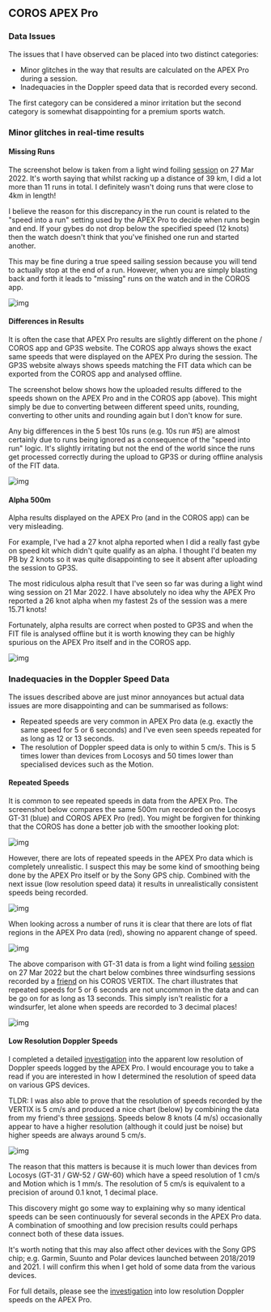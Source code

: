 ## COROS APEX Pro

### Data Issues

The issues that I have observed can be placed into two distinct categories:

- Minor glitches in the way that results are calculated on the APEX Pro during a session.
- Inadequacies in the Doppler speed data that is recorded every second.

The first category can be considered a minor irritation but the second category is somewhat disappointing for a premium sports watch.



### Minor glitches in real-time results

#### Missing Runs

The screenshot below is taken from a light wind foiling [session](../../../sessions/20220327/README.md) on 27 Mar 2022. It's worth saying that whilst racking up a distance of 39 km, I did a lot more than 11 runs in total. I definitely wasn't doing runs that were close to 4km in length!

I believe the reason for this discrepancy in the run count is related to the "speed into a run" setting used by the APEX Pro to decide when runs begin and end. If your gybes do not drop below the specified speed (12 knots) then the watch doesn't think that you've finished one run and started another.

This may be fine during a true speed sailing session because you will tend to actually stop at the end of a run. However, when you are simply blasting back and forth it leads to "missing" runs on the watch and in the COROS app.



![img](img/coros_app.png)



#### Differences in Results

It is often the case that APEX Pro results are slightly different on the phone / COROS app and GP3S website. The COROS app always shows the exact same speeds that were displayed on the APEX Pro during the session. The GP3S website always shows speeds matching the FIT data which can be exported from the COROS app and analysed offline.

The screenshot below shows how the uploaded results differed to the speeds shown on the APEX Pro and in the COROS app (above). This might simply be due to converting between different speed units, rounding, converting to other units and rounding again but I don't know for sure.

Any big differences in the 5 best 10s runs (e.g. 10s run #5) are almost certainly due to runs being ignored as a consequence of the "speed into run" logic. It's slightly irritating but not the end of the world since the runs get processed correctly during the upload to GP3S or during offline analysis of the FIT data.



![img](img/gpsss.png)



#### Alpha 500m

Alpha results displayed on the APEX Pro (and in the COROS app) can be very misleading.

For example, I've had a 27 knot alpha reported when I did a really fast gybe on speed kit which didn't quite qualify as an alpha. I thought I'd beaten my PB by 2 knots so it was quite disappointing to see it absent after uploading the session to GP3S.

The most ridiculous alpha result that I've seen so far was during a light wind wing session on 21 Mar 2022. I have absolutely no idea why the APEX Pro reported a 26 knot alpha when my fastest 2s of the session was a mere 15.71 knots!

Fortunately, alpha results are correct when posted to GP3S and when the FIT file is analysed offline but it is worth knowing they can be highly spurious on the APEX Pro itself and in the COROS app.

![img](img/alpha.jpg)





### Inadequacies in the Doppler Speed Data

The issues described above are just minor annoyances but actual data issues are more disappointing and can be summarised as follows:

- Repeated speeds are very common in APEX Pro data (e.g. exactly the same speed for 5 or 6 seconds) and I've even seen speeds repeated for as long as 12 or 13 seconds.
- The resolution of Doppler speed data is only to within 5 cm/s. This is 5 times lower than devices from Locosys and 50 times lower than specialised devices such as the Motion.



#### Repeated Speeds

It is common to see repeated speeds in data from the APEX Pro. The screenshot below compares the same 500m run recorded on the Locosys GT-31 (blue) and COROS APEX Pro (red). You might be forgiven for thinking that the COROS has done a better job with the smoother looking plot:

![img](img/500m_151342_2.png)



However, there are lots of repeated speeds in the APEX Pro data which is completely unrealistic. I suspect this may be some kind of smoothing being done by the APEX Pro itself or by the Sony GPS chip. Combined with the next issue (low resolution speed data) it results in unrealistically consistent speeds being recorded.

![img](img/500m_151342_3.png)



When looking across a number of runs it is clear that there are lots of flat regions in the APEX Pro data (red), showing no apparent change of speed.

![img](img/coros_vs_gt31.png)



The above comparison with GT-31 data is from a light wind foiling [session](../../../sessions/20220327/README.md) on 27 Mar 2022 but the chart below combines three windsurfing sessions recorded by a [friend](../../../sessions/mark/README.md) on his COROS VERTIX. The chart illustrates that repeated speeds for 5 or 6 seconds are not uncommon in the data and can be go on for as long as 13 seconds. This simply isn't realistic for a windsurfer, let alone when speeds are recorded to 3 decimal places!

![img](img/vertix-repeats.png)



#### Low Resolution Doppler Speeds

I completed a detailed [investigation](speed-resolution.md) into the apparent low resolution of Doppler speeds logged by the APEX Pro. I would encourage you to take a read if you are interested in how I determined the resolution of speed data on various GPS devices.

TLDR: I was also able to prove that the resolution of speeds recorded by the VERTIX is 5 cm/s and produced a nice chart (below) by combining the data from my friend's three [sessions](../../../sessions/mark/README.md). Speeds below 8 knots (4 m/s) occasionally appear to have a higher resolution (although it could just be noise) but higher speeds are always around 5 cm/s.

![img](img/vertix-resolution.png)



The reason that this matters is because it is much lower than devices from Locosys (GT-31 / GW-52 / GW-60) which have a speed resolution of 1 cm/s and Motion which is 1 mm/s. The resolution of 5 cm/s is equivalent to a precision of around 0.1 knot, 1 decimal place.

This discovery might go some way to explaining why so many identical speeds can be seen continuously for several seconds in the APEX Pro data. A combination of smoothing and low precision results could perhaps connect both of these data issues.

It's worth noting that this may also affect other devices with the Sony GPS chip; e.g. Garmin, Suunto and Polar devices launched between 2018/2019 and 2021. I will confirm this when I get hold of some data from the various devices.

For full details, please see the [investigation](speed-resolution.md) into low resolution Doppler speeds on the APEX Pro.


